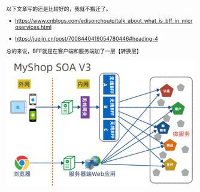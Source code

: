 



以下文章写的还是比较好的，我就不搬迁了。

+ https://www.cnblogs.com/edisonchou/p/talk_about_what_is_bff_in_microservices.html

+ https://juejin.cn/post/7008440419054780446#heading-4

  

总的来说，BFF就是在客户端和服务端加了一层【转换层】



![](.images/下载.png)